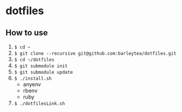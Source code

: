 # dotfiles

## How to use

1. `$ cd ~`
1. `$ git clone --recursive git@github.com:barleytea/dotfiles.git`
1. `$ cd ~/dotfiles`
1. `$ git submodule init`
1. `$ git submodule update`
1. `$ ./install.sh`
    * anyenv
    * rbenv
    * ruby
1. `$ ./dotfilesLink.sh`
